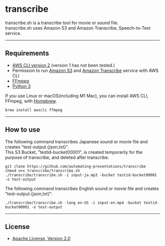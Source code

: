 # transcribe

transcribe.sh is a transcribe tool for movie or sound file.   
transcribe.sh uses Amazon S3 and Amazon Transcribe, Speech-to-Text service.

----
## Requirements

 - [AWS CLI version 2](https://docs.aws.amazon.com/cli/latest/userguide/install-cliv2.html) (version 1 has not been tested.)
 - Permission to run [Amazon S3](https://aws.amazon.com/s3/) and [Amazon Transcribe](https://aws.amazon.com/transcribe/) service with AWS CLI
 - [FFmpeg](https://www.ffmpeg.org/)
 - [Python 3](https://www.python.org/)

If you use Linux or macOS(including M1 Mac), you can install AWS CLI, FFmpeg, with [Homebrew](https://brew.sh/).

```
brew install awscli ffmpeg
```
----
## How to use

The following command transcribes Japanese sound or movie file and creates "test-output.{json,txt}".  
This S3 Bucket, "testid-bucket00001", is created temporarily for the purpose of transcribe, and deleted after transcribe.

```
git clone https://github.com/automating-presentations/transcribe
chmod u+x transcribe/transcribe.sh
./transcribe/transcribe.sh -i input-ja.mp3 -bucket testid-bucket00001 -o test-output
```

The following command transcribes English sound or movie file and creates "test-output.{json,txt}".

```
./transcribe/transcribe.sh -lang en-US -i input-en.mp4 -bucket testid-bucket00001 -o test-output
```

----
## License
 - [Apache License, Version 2.0](http://www.apache.org/licenses/LICENSE-2.0)
